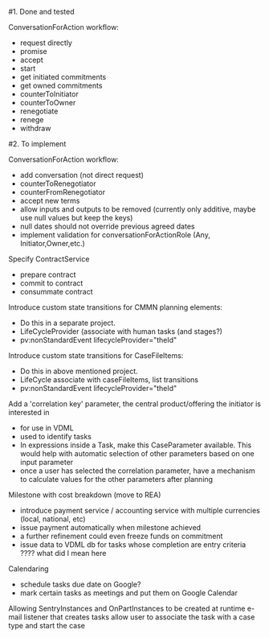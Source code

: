 #1.  Done and tested

ConversationForAction workflow: 

- request directly
- promise
- accept
- start
- get initiated commitments
- get owned commitments
- counterToInitiator
- counterToOwner
- renegotiate
- renege
- withdraw

#2. To implement

ConversationForAction workflow: 

- add conversation (not direct request)
- counterToRenegotiator
- counterFromRenegotiator
- accept new terms
- allow inputs and outputs to be removed (currently only additive, maybe use null values but keep the keys) 
- null dates should not override previous agreed dates
- implement validation for conversationForActionRole (Any, Initiator,Owner,etc.)

Specify ContractService

- prepare contract
- commit to contract
- consummate contract

Introduce custom state transitions for CMMN planning elements: 
- Do this in a separate project.
- LifeCycleProvider (associate with human tasks (and stages?)
- pv:nonStandardEvent lifecycleProvider="theId"

Introduce custom state transitions for CaseFileItems: 
- Do this in above mentioned project.
- LifeCycle  associate with caseFileItems, list transitions
- pv:nonStandardEvent lifecycleProvider="theId"

Add a 'correlation key' parameter, the central product/offering the initiator is interested in 
- for use in VDML
- used to identify tasks
- In expressions inside a Task, make this CaseParameter available. This would help with automatic selection of other parameters based on one input parameter
- once a user has selected the correlation parameter, have a mechanism to calculate values for the other parameters after planning 

Milestone with cost breakdown (move to REA)
- introduce payment service / accounting service with multiple currencies (local, national, etc)
- issue payment automatically when milestone achieved
- a further refinement could even freeze funds on commitment
- issue data to VDML db for tasks whose completion are entry criteria ???? what did I mean here

Calendaring
- schedule tasks due date on Google?
- mark certain tasks as meetings and put them on Google Calendar

Allowing SentryInstances and OnPartInstances to be created at runtime
e-mail listener that creates tasks
allow user to associate the task with a case type and start the case 